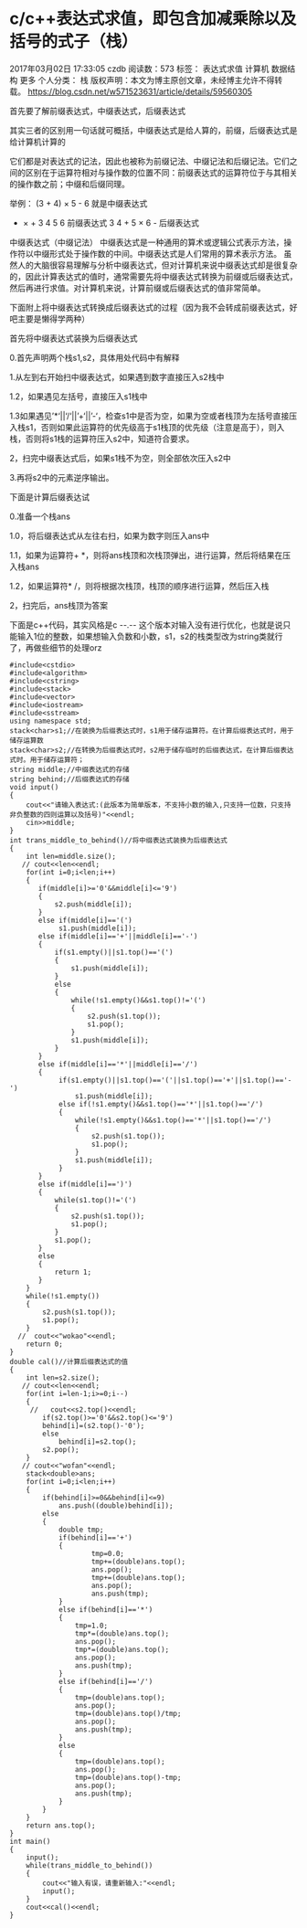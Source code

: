 # c/c++表达式求值，即包含加减乘除以及括号的式子（栈）

2017年03月02日 17:33:05 czdb 阅读数：573 标签： 表达式求值 计算机 数据结构 更多
个人分类： 栈
版权声明：本文为博主原创文章，未经博主允许不得转载。 https://blog.csdn.net/w571523631/article/details/59560305

首先要了解前缀表达式，中缀表达式，后缀表达式

其实三者的区别用一句话就可概括，中缀表达式是给人算的，前缀，后缀表达式是给计算机计算的

它们都是对表达式的记法，因此也被称为前缀记法、中缀记法和后缀记法。它们之间的区别在于运算符相对与操作数的位置不同：前缀表达式的运算符位于与其相关的操作数之前；中缀和后缀同理。

举例：
(3 + 4) × 5 - 6 就是中缀表达式
- × + 3 4 5 6 前缀表达式
3 4 + 5 × 6 - 后缀表达式

中缀表达式（中缀记法）
中缀表达式是一种通用的算术或逻辑公式表示方法，操作符以中缀形式处于操作数的中间。中缀表达式是人们常用的算术表示方法。
虽然人的大脑很容易理解与分析中缀表达式，但对计算机来说中缀表达式却是很复杂的，因此计算表达式的值时，通常需要先将中缀表达式转换为前缀或后缀表达式，然后再进行求值。对计算机来说，计算前缀或后缀表达式的值非常简单。

下面附上将中缀表达式转换成后缀表达式的过程（因为我不会转成前缀表达式，好吧主要是懒得学两种）

首先将中缀表达式装换为后缀表达式

0.首先声明两个栈s1,s2，具体用处代码中有解释

1.从左到右开始扫中缀表达式，如果遇到数字直接压入s2栈中

1.2，如果遇见左括号，直接压入s1栈中

1.3如果遇见’*‘||‘/‘||’+‘||’-‘，检查s1中是否为空，如果为空或者栈顶为左括号直接压入栈s1，否则如果此运算符的优先级高于s1栈顶的优先级（注意是高于），则入栈，否则将s1栈的运算符压入s2中，知道符合要求。

2，扫完中缀表达式后，如果s1栈不为空，则全部依次压入s2中

3.再将s2中的元素逆序输出。

下面是计算后缀表达试

0.准备一个栈ans

1.0，将后缀表达式从左往右扫，如果为数字则压入ans中

1.1，如果为运算符+ *，则将ans栈顶和次栈顶弹出，进行运算，然后将结果在压入栈ans

1.2，如果运算符* /，则将根据次栈顶，栈顶的顺序进行运算，然后压入栈

2，扫完后，ans栈顶为答案

下面是c++代码，其实风格是c   --.--  这个版本对输入没有进行优化，也就是说只能输入1位的整数，如果想输入负数和小数，s1，s2的栈类型改为string类就行了，再做些细节的处理orz

    #include<cstdio>
    #include<algorithm>
    #include<cstring>
    #include<stack>
    #include<vector>
    #include<iostream>
    #include<sstream>
    using namespace std;
    stack<char>s1;//在装换为后缀表达式时，s1用于储存运算符。在计算后缀表达式时，用于储存运算数
    stack<char>s2;//在转换为后缀表达式时，s2用于储存临时的后缀表达式，在计算后缀表达式时。用于储存运算符；
    string middle;//中缀表达式的存储
    string behind;//后缀表达式的存储
    void input()
    {
        cout<<"请输入表达式:(此版本为简单版本，不支持小数的输入,只支持一位数，只支持非负整数的四则运算以及括号)"<<endl;
        cin>>middle;
    }
    int trans_middle_to_behind()//将中缀表达式装换为后缀表达式
    {
        int len=middle.size();
       // cout<<len<<endl;
        for(int i=0;i<len;i++)
        {
           if(middle[i]>='0'&&middle[i]<='9')
           {
               s2.push(middle[i]);
           }
           else if(middle[i]=='(')
                s1.push(middle[i]);
           else if(middle[i]=='+'||middle[i]=='-')
           {
               if(s1.empty()||s1.top()=='(')
               {
                   s1.push(middle[i]);
               }
               else
               {
                   while(!s1.empty()&&s1.top()!='(')
                   {
                       s2.push(s1.top());
                       s1.pop();
                   }
                   s1.push(middle[i]);
               }
           }
           else if(middle[i]=='*'||middle[i]=='/')
           {
                if(s1.empty()||s1.top()=='('||s1.top()=='+'||s1.top()=='-')
                    s1.push(middle[i]);
                else if(!s1.empty()&&s1.top()=='*'||s1.top()=='/')
                {
                    while(!s1.empty()&&s1.top()=='*'||s1.top()=='/')
                    {
                        s2.push(s1.top());
                        s1.pop();
                    }
                    s1.push(middle[i]);
                }
           }
           else if(middle[i]==')')
           {
               while(s1.top()!='(')
               {
                   s2.push(s1.top());
                   s1.pop();
               }
               s1.pop();
           }
           else
           {
               return 1;
           }
        }
        while(!s1.empty())
        {
            s2.push(s1.top());
            s1.pop();
        }
      //  cout<<"wokao"<<endl;
        return 0;
    }
    double cal()//计算后缀表达式的值
    {
        int len=s2.size();
       // cout<<len<<endl;
        for(int i=len-1;i>=0;i--)
        {
         //   cout<<s2.top()<<endl;
            if(s2.top()>='0'&&s2.top()<='9')
            behind[i]=(s2.top()-'0');
            else
                behind[i]=s2.top();
            s2.pop();
        }
       // cout<<"wofan"<<endl;
        stack<double>ans;
        for(int i=0;i<len;i++)
        {
            if(behind[i]>=0&&behind[i]<=9)
                ans.push((double)behind[i]);
            else
            {
                double tmp;
                if(behind[i]=='+')
                {
                        tmp=0.0;
                        tmp+=(double)ans.top();
                        ans.pop();
                        tmp+=(double)ans.top();
                        ans.pop();
                        ans.push(tmp);
                }
                else if(behind[i]=='*')
                {
                    tmp=1.0;
                    tmp*=(double)ans.top();
                    ans.pop();
                    tmp*=(double)ans.top();
                    ans.pop();
                    ans.push(tmp);
                }
                else if(behind[i]=='/')
                {
                    tmp=(double)ans.top();
                    ans.pop();
                    tmp=(double)ans.top()/tmp;
                    ans.pop();
                    ans.push(tmp);
                }
                else
                {
                    tmp=(double)ans.top();
                    ans.pop();
                    tmp=(double)ans.top()-tmp;
                    ans.pop();
                    ans.push(tmp);
                }
            }
        }
        return ans.top();
    }
    int main()
    {
        input();
        while(trans_middle_to_behind())
        {
            cout<<"输入有误，请重新输入:"<<endl;
            input();
        }
        cout<<cal()<<endl;
    }